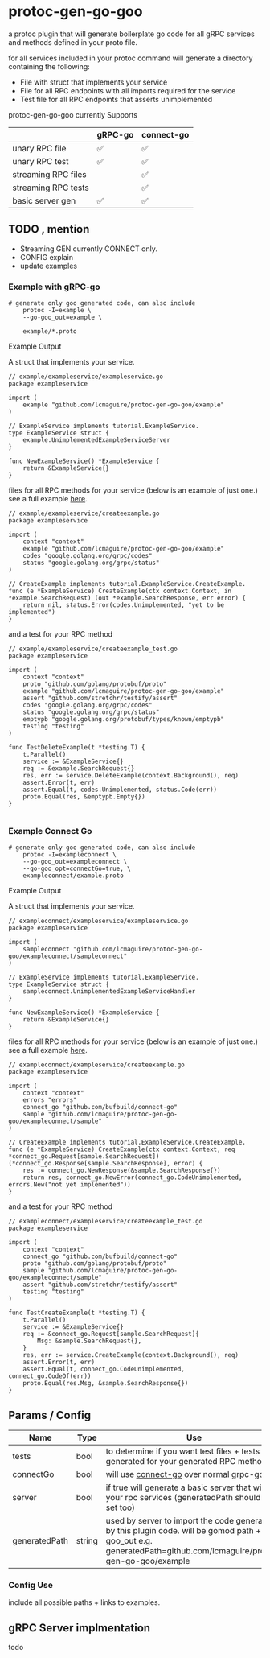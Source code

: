 # protoc-gen-go-goo

a protoc plugin that will generate boilerplate go code for all gRPC services and methods defined in your proto file.

for all services included in your protoc command will generate a directory containing the following:
- File with struct that implements your service
- File for all RPC endpoints with all imports required for the service
- Test file for all RPC endpoints that asserts unimplemented


protoc-gen-go-goo currently Supports 

|                     | gRPC-go | connect-go |
|---------------------|---------|------------|
| unary RPC file      |    :white_check_mark:       |      :white_check_mark:      |
| unary RPC test      |   :white_check_mark:        |       :white_check_mark:       |
| streaming RPC files |         |       :white_check_mark:       |
| streaming RPC tests |         |      :white_check_mark:        |
| basic server gen    |     :white_check_mark:      |       :white_check_mark:       |


## TODO , mention 

- Streaming GEN currently CONNECT only.
- CONFIG explain
- update examples


### Example with gRPC-go


```
# generate only goo generated code, can also include 
    protoc -I=example \
    --go-goo_out=example \

    example/*.proto 

```

Example Output

A struct that implements your service.
```
// example/exampleservice/exampleservice.go
package exampleservice

import (
	example "github.com/lcmaguire/protoc-gen-go-goo/example"
)

// ExampleService implements tutorial.ExampleService.
type ExampleService struct {
	example.UnimplementedExampleServiceServer
}

func NewExampleService() *ExampleService {
	return &ExampleService{}
}

```

files for all RPC methods for your service (below is an example of just one.) see a full example [here](./example).

```
// example/exampleservice/createexample.go
package exampleservice

import (
	context "context"
	example "github.com/lcmaguire/protoc-gen-go-goo/example"
	codes "google.golang.org/grpc/codes"
	status "google.golang.org/grpc/status"
)

// CreateExample implements tutorial.ExampleService.CreateExample.
func (e *ExampleService) CreateExample(ctx context.Context, in *example.SearchRequest) (out *example.SearchResponse, err error) {
	return nil, status.Error(codes.Unimplemented, "yet to be implemented")
}

```

and a test for your RPC method

```
// example/exampleservice/createexample_test.go
package exampleservice

import (
	context "context"
	proto "github.com/golang/protobuf/proto"
	example "github.com/lcmaguire/protoc-gen-go-goo/example"
	assert "github.com/stretchr/testify/assert"
	codes "google.golang.org/grpc/codes"
	status "google.golang.org/grpc/status"
	emptypb "google.golang.org/protobuf/types/known/emptypb"
	testing "testing"
)

func TestDeleteExample(t *testing.T) {
	t.Parallel()
	service := &ExampleService{}
	req := &example.SearchRequest{}
	res, err := service.DeleteExample(context.Background(), req)
	assert.Error(t, err)
	assert.Equal(t, codes.Unimplemented, status.Code(err))
	proto.Equal(res, &emptypb.Empty{})
}


```

### Example Connect Go

```
# generate only goo generated code, can also include 
    protoc -I=exampleconnect \
	--go-goo_out=exampleconnect \
	--go-goo_opt=connectGo=true, \
	exampleconnect/example.proto 
```

Example Output

A struct that implements your service.
```
// exampleconnect/exampleservice/exampleservice.go
package exampleservice

import (
	sampleconnect "github.com/lcmaguire/protoc-gen-go-goo/exampleconnect/sampleconnect"
)

// ExampleService implements tutorial.ExampleService.
type ExampleService struct {
	sampleconnect.UnimplementedExampleServiceHandler
}

func NewExampleService() *ExampleService {
	return &ExampleService{}
}
```

files for all RPC methods for your service (below is an example of just one.) see a full example [here](./exampleconnect).

```
// exampleconnect/exampleservice/createexample.go
package exampleservice

import (
	context "context"
	errors "errors"
	connect_go "github.com/bufbuild/connect-go"
	sample "github.com/lcmaguire/protoc-gen-go-goo/exampleconnect/sample"
)

// CreateExample implements tutorial.ExampleService.CreateExample.
func (e *ExampleService) CreateExample(ctx context.Context, req *connect_go.Request[sample.SearchRequest]) (*connect_go.Response[sample.SearchResponse], error) {
	res := connect_go.NewResponse(&sample.SearchResponse{})
	return res, connect_go.NewError(connect_go.CodeUnimplemented, errors.New("not yet implemented"))
}

```

and a test for your RPC method

```
// exampleconnect/exampleservice/createexample_test.go
package exampleservice

import (
	context "context"
	connect_go "github.com/bufbuild/connect-go"
	proto "github.com/golang/protobuf/proto"
	sample "github.com/lcmaguire/protoc-gen-go-goo/exampleconnect/sample"
	assert "github.com/stretchr/testify/assert"
	testing "testing"
)

func TestCreateExample(t *testing.T) {
	t.Parallel()
	service := &ExampleService{}
	req := &connect_go.Request[sample.SearchRequest]{
		Msg: &sample.SearchRequest{},
	}
	res, err := service.CreateExample(context.Background(), req)
	assert.Error(t, err)
	assert.Equal(t, connect_go.CodeUnimplemented, connect_go.CodeOf(err))
	proto.Equal(res.Msg, &sample.SearchResponse{})
}

```

## Params / Config

| Name | Type |   Use   | Default |
| ---- | --- |  --  | ------- |
|  tests  | bool |   to determine if you want test files + tests generated for your generated RPC methods   | true |
|  connectGo  | bool |   will use [connect-go](https://pkg.go.dev/github.com/bufbuild/connect-go) over normal grpc-go   | false |
|  server | bool     |  if true will generate a basic server that will run your rpc services (generatedPath should be set too)  | false |
|  generatedPath  | string | used by server to import the code generated by this plugin code. will be gomod path + goo_out e.g. generatedPath=github.com/lcmaguire/protoc-gen-go-goo/example| "" |

### Config Use

include all possible paths + links to examples.

## gRPC Server implmentation

todo